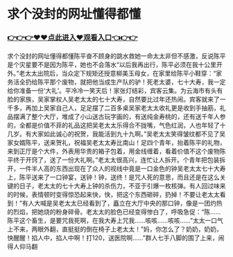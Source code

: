 # 求个没封的网址懂得都懂

### <a href="https://github.com/uytyr/gfry/issues/1">👉👉👉♥♥点此进入♥观看入口👈👉👉</a>


求个没封的网址懂得都懂陈平奋不顾身的跳水救她一命太太非但不感激，反说陈平是个灾星要不是因为陈平，她也不会落水“以后我再出行，陈平必须在我十公里开外。”老太太出院后，当众定下规矩还授意柳美玉母女，在家里给陈平小鞋穿：“家务活全扔给陈平那个废物，就把他当成生产队的驴！死老太婆，七十大寿，我一定给你准备一份‘大礼’。平冷冷一笑天后！家张灯结彩，宾客云集。为云海市有头有脸的家族，吴家掌权人吴老太太的七十大寿，自然要比过年还热闹。宾客就来了一千多，再加上吴家自己人，足足摆了二百多桌吴家老太太收礼更是收到手抽筋，礼品摆满了整个大厅，堆成了小山送古玩字画的，有送纯金寿桃的，还有送千年人参的，全都是价值不菲的礼品这把吴老太太乐得合不拢嘴，气色红润，人也年轻了十几岁。有大家如此诚心的祝贺，我能活到九十九啊。”吴老太太笑得皱纹都不见了吴家女婿陈平，送来贺礼，祝福吴老太太寿比南山！足四个青年，抬着陈平的礼物，来到正厅是个大件，外表用华贵的箱子包着，用金线缠着，看着价值不这个废物陈平终于开窍了，送了一份大礼啊。”老太太很高兴，连忙让人拆开。个青年把包装拆开，一件半人高的东西出现在了众人的视线中竟是一口金色的钟吴老太太七十大寿上，陈平送来了一口钟宴，送钟！钟，送终！是咒人死的意思，而且还是在这么关键的日子，老太太的七十大寿上钟的杀伤力，不亚于引爆一枚核弹。有人回过味来的时候，表情顿时变得惊恐起来快，快，把这个东西砸碎，扔掉！不要让老太太看到！”有人大喊是吴老太太已经看到了，矗立在大厅中央的那口钟，像是一团灼热的烈焰，把她烧的粉身碎骨。老太太的脸色已经变得惨白了，呼吸急促：“陈……陈平这个畜生，是要咒我死啊，在我大寿上咒我……咳咳……咳咳……”太太一口气上不来，两眼外翻，直挺挺的倒在椅子上老太太！”妈，你怎么了？奶奶，奶奶，快醒醒！掐人中，掐人中啊！打120，送医院啊……”群人七手八脚的围了上来，闹得人仰马翻
